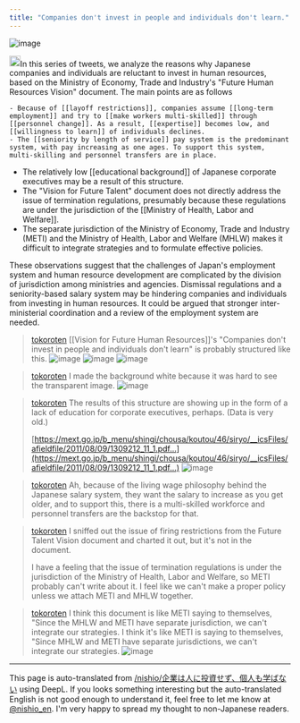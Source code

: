 ```yaml
---
title: "Companies don't invest in people and individuals don't learn."
---
```


![image](https://gyazo.com/86b8f4f31b42451f75626295472cbc3e/thumb/1000)

<img src='https://scrapbox.io/api/pages/nishio-en/claude/icon' alt='claude.icon' height="19.5"/>In this series of tweets, we analyze the reasons why Japanese companies and individuals are reluctant to invest in human resources, based on the Ministry of Economy, Trade and Industry's "Future Human Resources Vision" document. The main points are as follows

    - Because of [[layoff restrictions]], companies assume [[long-term employment]] and try to [[make workers multi-skilled]] through [[personnel change]]. As a result, [[expertise]] becomes low, and [[willingness to learn]] of individuals declines.
    - The [[seniority by length of service]] pay system is the predominant system, with pay increasing as one ages. To support this system, multi-skilling and personnel transfers are in place.
- The relatively low [[educational background]] of Japanese corporate executives may be a result of this structure.
- The "Vision for Future Talent" document does not directly address the issue of termination regulations, presumably because these regulations are under the jurisdiction of the [[Ministry of Health, Labor and Welfare]].
- The separate jurisdiction of the Ministry of Economy, Trade and Industry (METI) and the Ministry of Health, Labor and Welfare (MHLW) makes it difficult to integrate strategies and to formulate effective policies.

These observations suggest that the challenges of Japan's employment system and human resource development are complicated by the division of jurisdiction among ministries and agencies. Dismissal regulations and a seniority-based salary system may be hindering companies and individuals from investing in human resources. It could be argued that stronger inter-ministerial coordination and a review of the employment system are needed.

> [tokoroten](https://twitter.com/tokoroten/status/1544488666340671489/photo/1) [[Vision for Future Human Resources]]'s "Companies don't invest in people and individuals don't learn" is probably structured like this.
>  ![image](https://pbs.twimg.com/media/FW8f2oXacAAodoR?format=png&name=medium#.png) ![image](https://pbs.twimg.com/media/FW8f7lGaMAEMwCw?format=jpg&name=small#.png) ![image](https://pbs.twimg.com/media/FW8gBKoacAAivTQ?format=jpg&name=small#.png)

> [tokoroten](https://twitter.com/tokoroten/status/1544489049586810880) I made the background white because it was hard to see the transparent image.
>  ![image](https://pbs.twimg.com/media/FW8gjkaaIAA2J5D?format=png&name=medium#.png)

> [tokoroten](https://twitter.com/tokoroten/status/1544495897291407360) The results of this structure are showing up in the form of a lack of education for corporate executives, perhaps.
>  (Data is very old.)
>
>  [https://mext.go.jp/b_menu/shingi/chousa/koutou/46/siryo/__icsFiles/afieldfile/2011/08/09/1309212_11_1.pdf…](https://mext.go.jp/b_menu/shingi/chousa/koutou/46/siryo/__icsFiles/afieldfile/2011/08/09/1309212_11_1.pdf…)
>  ![image](https://pbs.twimg.com/media/FW8mmRmaUAEH2Te?format=jpg&name=medium#.png)

> [tokoroten](https://twitter.com/tokoroten/status/1544500306914181120) Ah, because of the living wage philosophy behind the Japanese salary system, they want the salary to increase as you get older, and to support this, there is a multi-skilled workforce and personnel transfers are the backstop for that.

> [tokoroten](https://twitter.com/tokoroten/status/1544605876472131584) I sniffed out the issue of firing restrictions from the Future Talent Vision document and charted it out, but it's not in the document.
>
>  I have a feeling that the issue of termination regulations is under the jurisdiction of the Ministry of Health, Labor and Welfare, so METI probably can't write about it.
>  I feel like we can't make a proper policy unless we attach METI and MHLW together.

> [tokoroten](https://twitter.com/tokoroten/status/1544606989715918849) I think this document is like METI saying to themselves, "Since the MHLW and METI have separate jurisdiction, we can't integrate our strategies. I think it's like METI is saying to themselves, "Since MHLW and METI have separate jurisdictions, we can't integrate our strategies.
>  ![image](https://pbs.twimg.com/media/FW-LkFFaMAAV_hv?format=jpg&name=medium#.png)

---
This page is auto-translated from [/nishio/企業は人に投資せず、個人も学ばない](https://scrapbox.io/nishio/企業は人に投資せず、個人も学ばない) using DeepL. If you looks something interesting but the auto-translated English is not good enough to understand it, feel free to let me know at [@nishio_en](https://twitter.com/nishio_en). I'm very happy to spread my thought to non-Japanese readers.